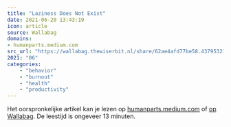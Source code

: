 ```yaml
---
title: "Laziness Does Not Exist"
date: 2021-06-20 13:43:19
icon: article
source: Wallabag
domains:
- humanparts.medium.com
src_url: "https://wallabag.thewiserbit.nl/share/62ae4afd77be58.43795321"
2021: "06"
categories:
    - "behavior"
    - "burnout"
    - "health"
    - "productivity"
---
```

Het oorspronkelijke artikel kan je lezen op [humanparts.medium.com](https://humanparts.medium.com/laziness-does-not-exist-3af27e312d01) of [op Wallabag](https://wallabag.thewiserbit.nl/share/62ae4afd77be58.43795321). De leestijd is ongeveer 13 minuten.